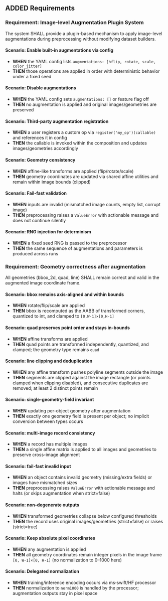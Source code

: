 ## ADDED Requirements
### Requirement: Image-level Augmentation Plugin System
The system SHALL provide a plugin-based mechanism to apply image-level augmentations during preprocessing without modifying dataset builders.

#### Scenario: Enable built-in augmentations via config
- **WHEN** the YAML config lists `augmentations: [hflip, rotate, scale, color_jitter]`
- **THEN** those operations are applied in order with deterministic behavior under a fixed seed

#### Scenario: Disable augmentations
- **WHEN** the YAML config sets `augmentations: []` or feature flag off
- **THEN** no augmentation is applied and original images/geometries are preserved

#### Scenario: Third-party augmentation registration
- **WHEN** a user registers a custom op via `register('my_op')(callable)` and references it in config
- **THEN** the callable is invoked within the composition and updates images/geometries accordingly

#### Scenario: Geometry consistency
- **WHEN** affine-like transforms are applied (flip/rotate/scale)
- **THEN** geometry coordinates are updated via shared affine utilities and remain within image bounds (clipped)

#### Scenario: Fail-fast validation
- **WHEN** inputs are invalid (mismatched image counts, empty list, corrupt image)
- **THEN** preprocessing raises a `ValueError` with actionable message and does not continue silently

#### Scenario: RNG injection for determinism
- **WHEN** a fixed seed RNG is passed to the preprocessor
- **THEN** the same sequence of augmentations and parameters is produced across runs

### Requirement: Geometry correctness after augmentation
All geometries (bbox_2d, quad, line) SHALL remain correct and valid in the augmented image coordinate frame.

#### Scenario: bbox remains axis-aligned and within bounds
- **WHEN** rotate/flip/scale are applied
- **THEN** bbox is recomputed as the AABB of transformed corners, quantized to int, and clamped to `[0,W-1]×[0,H-1]`

#### Scenario: quad preserves point order and stays in-bounds
- **WHEN** affine transforms are applied
- **THEN** quad points are transformed independently, quantized, and clamped; the geometry type remains `quad`

#### Scenario: line clipping and deduplication
- **WHEN** any affine transform pushes polyline segments outside the image
- **THEN** segments are clipped against the image rectangle (or points clamped when clipping disabled), and consecutive duplicates are removed; at least 2 distinct points remain

#### Scenario: single-geometry-field invariant
- **WHEN** updating per-object geometry after augmentation
- **THEN** exactly one geometry field is present per object; no implicit conversion between types occurs

#### Scenario: multi-image record consistency
- **WHEN** a record has multiple images
- **THEN** a single affine matrix is applied to all images and geometries to preserve cross-image alignment

#### Scenario: fail-fast invalid input
- **WHEN** an object contains invalid geometry (missing/extra fields) or images have mismatched sizes
- **THEN** preprocessing raises `ValueError` with actionable message and halts (or skips augmentation when strict=false)

#### Scenario: non-degenerate outputs
- **WHEN** transformed geometries collapse below configured thresholds
- **THEN** the record uses original images/geometries (strict=false) or raises (strict=true)

#### Scenario: Keep absolute pixel coordinates
- **WHEN** any augmentation is applied
- **THEN** all geometry coordinates remain integer pixels in the image frame `[0, W-1]×[0, H-1]` (no normalization to 0–1000 here)

#### Scenario: Delegated normalization
- **WHEN** training/inference encoding occurs via ms‑swift/HF processor
- **THEN** normalization to `norm1000` is handled by the processor; augmentation outputs stay in pixel space
